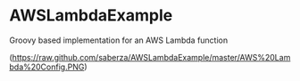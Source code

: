 # AWSLambdaExample
Groovy based implementation for an AWS Lambda function

(https://raw.github.com/saberza/AWSLambdaExample/master/AWS%20Lambda%20Config.PNG)
